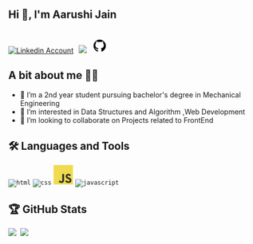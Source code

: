 
<!-- Your title -->
## Hi  	&#128075;, I'm Aarushi Jain

<br>
<a href="https://www.linkedin.com/in/aarushi-jain-8b7bbb256/"><img src="https://cdn.worldvectorlogo.com/logos/linkedin-icon-2.svg" title="Linkedin" alt="Linkedin Account" width="30"/></a> 
&ensp;<a href="mailto:aarushijain1014@gmail.com"><img  width="30" src="https://www.vectorlogo.zone/logos/gmail/gmail-icon.svg" /></a>
&ensp;<a href="https://github.com/aarushijain1"><img src="https://github.com/FrancescoXX/FrancescoXX/blob/main/untitled-2_5.png" title="GitHub" alt="GitHub" width="30"/></a>&ensp;
<br>
 

<!-- Talking about you -->
## A bit about me 🙋‍♂️
- 👯 I’m a 2nd year student pursuing bachelor's degree in Mechanical Engineering
- 👀 I’m interested in Data Structures and Algorithm ,Web Development
- 💞️ I’m looking to collaborate on Projects related to FrontEnd


## 🛠️ Languages and Tools

<code><img height="30" src="https://cdn.jsdelivr.net/gh/devicons/devicon@latest/icons/html5/html5-plain.svg" alt="html"></code>
<code><img height="30" src="https://cdn.jsdelivr.net/gh/devicons/devicon@latest/icons/css3/css3-plain.svg" alt="css"></code>
<code><img src="https://raw.githubusercontent.com/devicons/devicon/master/icons/javascript/javascript-original.svg" alt="javascript" width="40" height="40"/></code>
<code><img src="https://w7.pngwing.com/pngs/46/626/png-transparent-c-logo-the-c-programming-language-computer-icons-computer-programming-source-code-programming-miscellaneous-template-blue.png" alt="javascript" width="40" height="40"/></code>
## 🏆 GitHub Stats


  <img height="150" src="https://github-readme-stats-git-masterrstaa-rickstaa.vercel.app/api?username=aarushijain1&theme=react&show_icons=true&count_private=true" />&nbsp;&nbsp;<img height="150" src="https://github-readme-stats.vercel.app/api/top-langs/?username=aarushijain1&layout=compact&theme=react"/>
 


 
